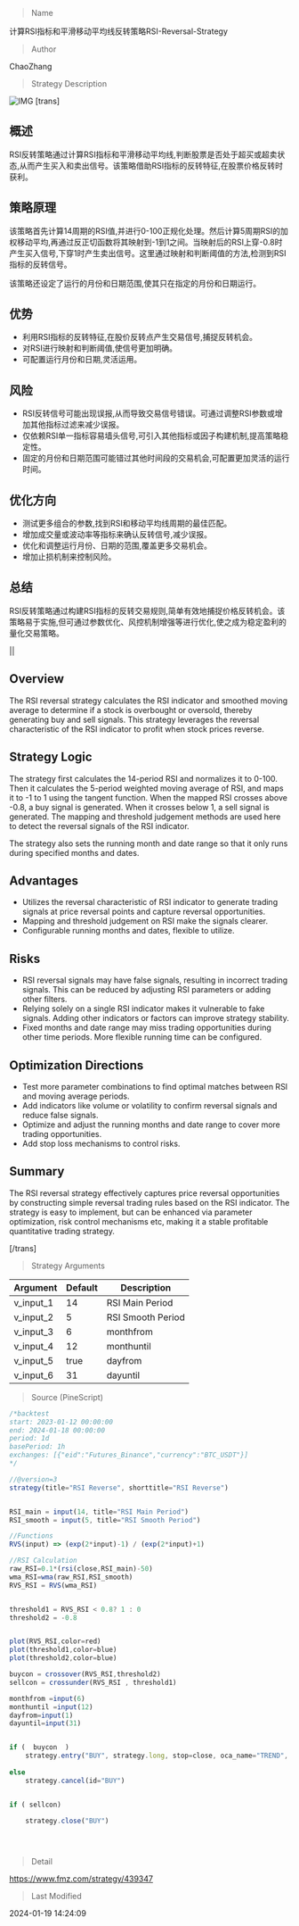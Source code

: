 
> Name

计算RSI指标和平滑移动平均线反转策略RSI-Reversal-Strategy

> Author

ChaoZhang

> Strategy Description

![IMG](https://www.fmz.com/upload/asset/1b8fdb7087ec9473193.png)
 [trans]

## 概述

RSI反转策略通过计算RSI指标和平滑移动平均线,判断股票是否处于超买或超卖状态,从而产生买入和卖出信号。该策略借助RSI指标的反转特征,在股票价格反转时获利。

## 策略原理

该策略首先计算14周期的RSI值,并进行0-100正规化处理。然后计算5周期RSI的加权移动平均,再通过反正切函数将其映射到-1到1之间。当映射后的RSI上穿-0.8时产生买入信号,下穿1时产生卖出信号。这里通过映射和判断阈值的方法,检测到RSI指标的反转信号。

该策略还设定了运行的月份和日期范围,使其只在指定的月份和日期运行。

## 优势

- 利用RSI指标的反转特征,在股价反转点产生交易信号,捕捉反转机会。
- 对RSI进行映射和判断阈值,使信号更加明确。
- 可配置运行月份和日期,灵活运用。

## 风险

- RSI反转信号可能出现误报,从而导致交易信号错误。可通过调整RSI参数或增加其他指标过滤来减少误报。
- 仅依赖RSI单一指标容易墙头信号,可引入其他指标或因子构建机制,提高策略稳定性。
- 固定的月份和日期范围可能错过其他时间段的交易机会,可配置更加灵活的运行时间。

## 优化方向 

- 测试更多组合的参数,找到RSI和移动平均线周期的最佳匹配。
- 增加成交量或波动率等指标来确认反转信号,减少误报。
- 优化和调整运行月份、日期的范围,覆盖更多交易机会。
- 增加止损机制来控制风险。

## 总结

RSI反转策略通过构建RSI指标的反转交易规则,简单有效地捕捉价格反转机会。该策略易于实施,但可通过参数优化、风控机制增强等进行优化,使之成为稳定盈利的量化交易策略。

||

## Overview

The RSI reversal strategy calculates the RSI indicator and smoothed moving average to determine if a stock is overbought or oversold, thereby generating buy and sell signals. This strategy leverages the reversal characteristic of the RSI indicator to profit when stock prices reverse.

## Strategy Logic

The strategy first calculates the 14-period RSI and normalizes it to 0-100. Then it calculates the 5-period weighted moving average of RSI, and maps it to -1 to 1 using the tangent function. When the mapped RSI crosses above -0.8, a buy signal is generated. When it crosses below 1, a sell signal is generated. The mapping and threshold judgement methods are used here to detect the reversal signals of the RSI indicator.

The strategy also sets the running month and date range so that it only runs during specified months and dates.

## Advantages

- Utilizes the reversal characteristic of RSI indicator to generate trading signals at price reversal points and capture reversal opportunities.
- Mapping and threshold judgement on RSI make the signals clearer. 
- Configurable running months and dates, flexible to utilize.

## Risks

- RSI reversal signals may have false signals, resulting in incorrect trading signals. This can be reduced by adjusting RSI parameters or adding other filters.
- Relying solely on a single RSI indicator makes it vulnerable to fake signals. Adding other indicators or factors can improve strategy stability. 
- Fixed months and date range may miss trading opportunities during other time periods. More flexible running time can be configured.

## Optimization Directions

- Test more parameter combinations to find optimal matches between RSI and moving average periods.
- Add indicators like volume or volatility to confirm reversal signals and reduce false signals.  
- Optimize and adjust the running months and date range to cover more trading opportunities.
- Add stop loss mechanisms to control risks.

## Summary

The RSI reversal strategy effectively captures price reversal opportunities by constructing simple reversal trading rules based on the RSI indicator. The strategy is easy to implement, but can be enhanced via parameter optimization, risk control mechanisms etc, making it a stable profitable quantitative trading strategy.

[/trans]

> Strategy Arguments



|Argument|Default|Description|
|----|----|----|
|v_input_1|14|RSI Main Period|
|v_input_2|5|RSI Smooth Period|
|v_input_3|6|monthfrom|
|v_input_4|12|monthuntil|
|v_input_5|true|dayfrom|
|v_input_6|31|dayuntil|


> Source (PineScript)

``` javascript
/*backtest
start: 2023-01-12 00:00:00
end: 2024-01-18 00:00:00
period: 1d
basePeriod: 1h
exchanges: [{"eid":"Futures_Binance","currency":"BTC_USDT"}]
*/

//@version=3
strategy(title="RSI Reverse", shorttitle="RSI Reverse")


RSI_main = input(14, title="RSI Main Period")
RSI_smooth = input(5, title="RSI Smooth Period")

//Functions
RVS(input) => (exp(2*input)-1) / (exp(2*input)+1)

//RSI Calculation
raw_RSI=0.1*(rsi(close,RSI_main)-50)
wma_RSI=wma(raw_RSI,RSI_smooth)
RVS_RSI = RVS(wma_RSI)


threshold1 = RVS_RSI < 0.8? 1 : 0
threshold2 = -0.8


plot(RVS_RSI,color=red)
plot(threshold1,color=blue)
plot(threshold2,color=blue)

buycon = crossover(RVS_RSI,threshold2)
sellcon = crossunder(RVS_RSI , threshold1)

monthfrom =input(6)
monthuntil =input(12)
dayfrom=input(1)
dayuntil=input(31)


if (  buycon  ) 
    strategy.entry("BUY", strategy.long, stop=close, oca_name="TREND", comment="BUY")
    
else
    strategy.cancel(id="BUY")


if ( sellcon) 

    strategy.close("BUY")
    




```

> Detail

https://www.fmz.com/strategy/439347

> Last Modified

2024-01-19 14:24:09
